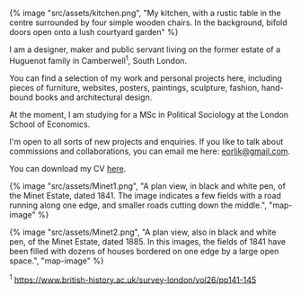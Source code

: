 {% image "src/assets/kitchen.png", "My kitchen, with a rustic table in the centre surrounded by four simple wooden chairs. In the background, bifold doors open onto a lush courtyard garden" %}

I am a designer, maker and public servant living on the former estate of a Huguenot family in Camberwell<sup>1</sup>, South London. 

You can find a selection of my work and personal projects here, including pieces of furniture, websites, posters, paintings, sculpture, fashion, hand-bound books and architectural design. 

At the moment, I am studying for a MSc in Political Sociology at the London School of Economics.

I'm open to all sorts of new projects and enquiries. If you like to talk about commissions and collaborations, you can email me here: eorlik@gmail.com.

You can download my CV <a href="/assets/edward-orlik-cv-2023.pdf">here</a>.

<style>
    .map-image>img {
        display: block; 
        margin: 0 auto 3em auto
    }
</style>

{% image "src/assets/Minet1.png", "A plan view, in black and white pen, of the Minet Estate, dated 1841. The image indicates a few fields with a road running along one edge, and smaller roads cutting down the middle.", "map-image" %}

{% image "src/assets/Minet2.png", "A plan view, also in black and white pen, of the Minet Estate, dated 1885. In this images, the fields of 1841 have been filled with dozens of houses bordered on one edge by a large open space.", "map-image" %}

<sup>1</sup> https://www.british-history.ac.uk/survey-london/vol26/pp141-145
